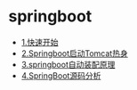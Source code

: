 # springboot


*  [1.快速开始](fast.md)
*  [2.Springboot启动Tomcat热身](tomcat.md)
*  [3.springboot自动装配原理](springboot-auto.md)
*  [4.SpringBoot源码分析](Springboot-source.md)